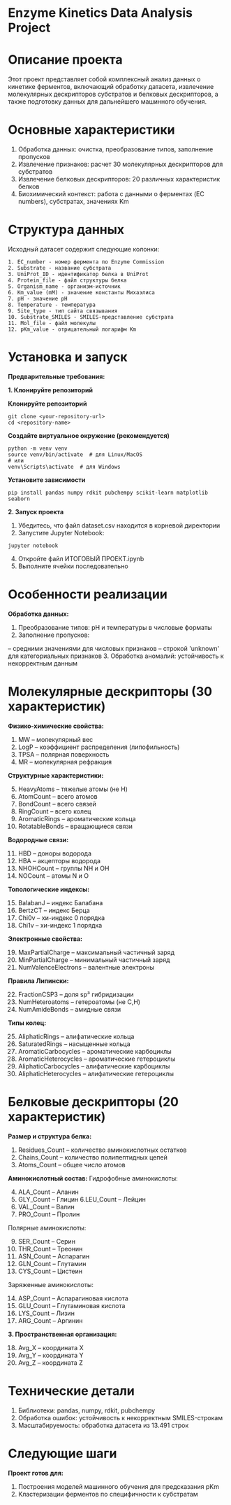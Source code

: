 # Enzyme Kinetics Data Analysis Project

# **Описание проекта**
Этот проект представляет собой комплексный анализ данных о кинетике ферментов, включающий обработку датасета, извлечение молекулярных дескрипторов субстратов и белковых дескрипторов, а также подготовку данных для дальнейшего машинного обучения.

# **Основные характеристики**
1. Обработка данных: очистка, преобразование типов, заполнение пропусков
2. Извлечение признаков: расчет 30 молекулярных дескрипторов для субстратов
3. Извлечение белковых дескрипторов: 20 различных характеристик белков
4. Биохимический контекст: работа с данными о ферментах (EC numbers), субстратах, значениях Km

# **Структура данных**
Исходный датасет содержит следующие колонки:
```
1. EC_number - номер фермента по Enzyme Commission
2. Substrate - название субстрата
3. UniProt_ID - идентификатор белка в UniProt
4. Protein_file - файл структуры белка
5. Organism_name - организм-источник
6. Km_value (mM) - значение константы Михаэлиса
7. pH - значение pH
8. Temperature - температура
9. Site_type - тип сайта связывания
10. Substrate_SMILES - SMILES-представление субстрата
11. Mol_file - файл молекулы
12. pKm_value - отрицательный логарифм Km
```

# **Установка и запуск**

**Предварительные требования:**

**1. Клонируйте репозиторий**

**Клонируйте репозиторий**
```
git clone <your-repository-url>
cd <repository-name>
```

**Создайте виртуальное окружение (рекомендуется)**
```
python -m venv venv
source venv/bin/activate  # для Linux/MacOS
# или
venv\Scripts\activate  # для Windows
```

**Установите зависимости**
```
pip install pandas numpy rdkit pubchempy scikit-learn matplotlib seaborn
```

**2. Запуск проекта**
1. Убедитесь, что файл dataset.csv находится в корневой директории
2. Запустите Jupyter Notebook:
```
jupyter notebook
```
4. Откройте файл ИТОГОВЫЙ ПРОЕКТ.ipynb
5. Выполните ячейки последовательно

# **Особенности реализации**

**Обработка данных:**
1. Преобразование типов: pH и температуры в числовые форматы
2. Заполнение пропусков:

– средними значениями для числовых признаков
– строкой 'unknown' для категориальных признаков
3. Обработка аномалий: устойчивость к некорректным данным

# **Молекулярные дескрипторы (30 характеристик)**

**Физико-химические свойства:**

1. MW – молекулярный вес
2. LogP – коэффициент распределения (липофильность)
3. TPSA – полярная поверхность
4. MR – молекулярная рефракция

**Структурные характеристики:**

5. HeavyAtoms – тяжелые атомы (не H)
6. AtomCount – всего атомов
7. BondCount – всего связей
8. RingCount – всего колец
9. AromaticRings – ароматические кольца
10. RotatableBonds – вращающиеся связи

**Водородные связи:**

11. HBD – доноры водорода
12. HBA – акцепторы водорода
13. NHOHCount – группы NH и OH
14. NOCount – атомы N и O

**Топологические индексы:**

15. BalabanJ – индекс Балабана
16. BertzCT – индекс Берца
17. Chi0v – хи-индекс 0 порядка
18. Chi1v – хи-индекс 1 порядка

**Электронные свойства:**

19. MaxPartialCharge – максимальный частичный заряд
20. MinPartialCharge – минимальный частичный заряд
21. NumValenceElectrons – валентные электроны

**Правила Липински:**

22. FractionCSP3 – доля sp³ гибридизации
23. NumHeteroatoms – гетероатомы (не C,H)
24. NumAmideBonds – амидные связи

**Типы колец:**

25. AliphaticRings – алифатические кольца
26. SaturatedRings – насыщенные кольца
27. AromaticCarbocycles – ароматические карбоциклы
28. AromaticHeterocycles – ароматические гетероциклы
29. AliphaticCarbocycles – алифатические карбоциклы
30. AliphaticHeterocycles – алифатические гетероциклы

# **Белковые дескрипторы (20 характеристик)**

**Размер и структура белка:**

1. Residues_Count – количество аминокислотных остатков
2. Chains_Count – количество полипептидных цепей
3. Atoms_Count – общее число атомов

**Аминокислотный состав:**
Гидрофобные аминокислоты:

4. ALA_Count – Аланин
5. GLY_Count – Глицин
6.LEU_Count – Лейцин
7. VAL_Count – Валин
8. PRO_Count – Пролин

Полярные аминокислоты:

9. SER_Count – Серин
10. THR_Count – Треонин
11. ASN_Count – Аспарагин
12. GLN_Count – Глутамин
13. CYS_Count – Цистеин

Заряженные аминокислоты:

14. ASP_Count – Аспарагиновая кислота
15. GLU_Count – Глутаминовая кислота
16. LYS_Count – Лизин
17. ARG_Count – Аргинин

**3. Пространственная организация:**

18. Avg_X – координата X
19. Avg_Y – координата Y
20. Avg_Z – координата Z

# **Технические детали**
1. Библиотеки: pandas, numpy, rdkit, pubchempy
2. Обработка ошибок: устойчивость к некорректным SMILES-строкам
3. Масштабируемость: обработка датасета из 13.491 строк

# **Следующие шаги**
**Проект готов для:**
1. Построения моделей машинного обучения для предсказания pKm
2. Кластеризации ферментов по специфичности к субстратам
